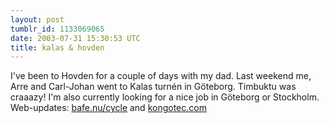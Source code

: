 ```yaml
---
layout: post
tumblr_id: 1133069065  
date: 2003-07-31 15:30:53 UTC
title: kalas & hovden
---
```


I've been to Hovden for a couple of days with my dad. Last weekend me, Arre and Carl-Johan went to Kalas turnén in Göteborg. Timbuktu was craaazy! I'm also currently looking for a nice job in Göteborg or Stockholm. Web-updates: <a href="http://bafe.nu/cycle/" target="_blank">bafe.nu/cycle</a> and <a href="http://kongotec.com/" target="_blank">kongotec.com</a>
